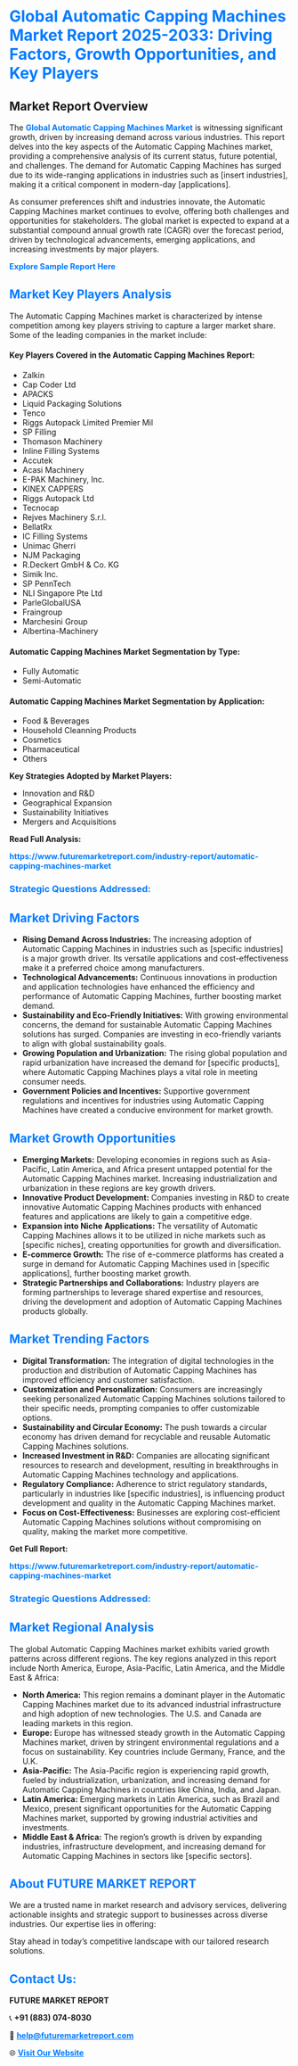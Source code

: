 <h1 style="color: #007BFF;">Global Automatic Capping Machines Market Report 2025-2033: Driving Factors, Growth Opportunities, and Key Players</h1>

<section id="overview">
<h2>Market Report Overview</h2>
<p>The <a href="https://www.futuremarketreport.com/industry-report/automatic-capping-machines-market" style="color: #007BFF; text-decoration: none;"><strong>Global Automatic Capping Machines Market</strong></a> is witnessing significant growth, driven by increasing demand across various industries. This report delves into the key aspects of the Automatic Capping Machines market, providing a comprehensive analysis of its current status, future potential, and challenges. The demand for Automatic Capping Machines has surged due to its wide-ranging applications in industries such as [insert industries], making it a critical component in modern-day [applications].</p>
<p>As consumer preferences shift and industries innovate, the Automatic Capping Machines market continues to evolve, offering both challenges and opportunities for stakeholders. The global market is expected to expand at a substantial compound annual growth rate (CAGR) over the forecast period, driven by technological advancements, emerging applications, and increasing investments by major players.</p>
</section>

<section id="overview">
<p><a href="https://www.futuremarketreport.com/request-sample/reportId=91695" style="color: #007BFF; text-decoration: none;"><strong>Explore Sample Report Here</strong></a></p>
</section>

<section id="key-players">
<h2 style="color: #007BFF;">Market Key Players Analysis</h2>
<p>The Automatic Capping Machines market is characterized by intense competition among key players striving to capture a larger market share. Some of the leading companies in the market include:</p>
<h4>Key Players Covered in the Automatic Capping Machines Report:</h4>
<ul><li>Zalkin</li><li>Cap Coder Ltd</li><li>APACKS</li><li>Liquid Packaging Solutions</li><li>Tenco</li><li>Riggs Autopack Limited Premier Mil</li><li>SP Filling</li><li>Thomason Machinery</li><li>Inline Filling Systems</li><li>Accutek</li><li>Acasi Machinery</li><li>E-PAK Machinery, Inc.</li><li>KINEX CAPPERS</li><li>Riggs Autopack Ltd</li><li>Tecnocap</li><li>Rejves Machinery S.r.l.</li><li>BellatRx</li><li>IC Filling Systems</li><li>Unimac Gherri</li><li>NJM Packaging</li><li>R.Deckert GmbH &amp; Co. KG</li><li>Simik Inc.</li><li>SP PennTech</li><li>NLI Singapore Pte Ltd</li><li>ParleGlobalUSA</li><li>Fraingroup</li><li>Marchesini Group</li><li>Albertina-Machinery</li></ul>
<h4>Automatic Capping Machines Market Segmentation by Type:</h4>
<ul><li>Fully Automatic</li><li>Semi-Automatic</li></ul>

<h4>Automatic Capping Machines Market Segmentation by Application:</h4>
<ul><li>Food &amp; Beverages</li><li>Household Cleanning Products</li><li>Cosmetics</li><li>Pharmaceutical</li><li>Others</li></ul>
<p><strong>Key Strategies Adopted by Market Players:</strong></p>
<ul>
<li>Innovation and R&D</li>
<li>Geographical Expansion</li>
<li>Sustainability Initiatives</li>
<li>Mergers and Acquisitions</li>
</ul>
</section>

<section>
<p><strong>Read Full Analysis: </strong></p><a href="https://www.futuremarketreport.com/industry-report/automatic-capping-machines-market" style="color: #007BFF; text-decoration: none;"><strong>https://www.futuremarketreport.com/industry-report/automatic-capping-machines-market</strong></a>
<h3 style="color: #007BFF;">Strategic Questions Addressed:</h3>
</section>

<section id="driving-factors">
<h2 style="color: #007BFF;">Market Driving Factors</h2>
<ul>
<li><strong>Rising Demand Across Industries:</strong> The increasing adoption of Automatic Capping Machines in industries such as [specific industries] is a major growth driver. Its versatile applications and cost-effectiveness make it a preferred choice among manufacturers.</li>
<li><strong>Technological Advancements:</strong> Continuous innovations in production and application technologies have enhanced the efficiency and performance of Automatic Capping Machines, further boosting market demand.</li>
<li><strong>Sustainability and Eco-Friendly Initiatives:</strong> With growing environmental concerns, the demand for sustainable Automatic Capping Machines solutions has surged. Companies are investing in eco-friendly variants to align with global sustainability goals.</li>
<li><strong>Growing Population and Urbanization:</strong> The rising global population and rapid urbanization have increased the demand for [specific products], where Automatic Capping Machines plays a vital role in meeting consumer needs.</li>
<li><strong>Government Policies and Incentives:</strong> Supportive government regulations and incentives for industries using Automatic Capping Machines have created a conducive environment for market growth.</li>
</ul>
</section>

<section id="growth-opportunities">
<h2 style="color: #007BFF;">Market Growth Opportunities</h2>
<ul>
<li><strong>Emerging Markets:</strong> Developing economies in regions such as Asia-Pacific, Latin America, and Africa present untapped potential for the Automatic Capping Machines market. Increasing industrialization and urbanization in these regions are key growth drivers.</li>
<li><strong>Innovative Product Development:</strong> Companies investing in R&D to create innovative Automatic Capping Machines products with enhanced features and applications are likely to gain a competitive edge.</li>
<li><strong>Expansion into Niche Applications:</strong> The versatility of Automatic Capping Machines allows it to be utilized in niche markets such as [specific niches], creating opportunities for growth and diversification.</li>
<li><strong>E-commerce Growth:</strong> The rise of e-commerce platforms has created a surge in demand for Automatic Capping Machines used in [specific applications], further boosting market growth.</li>
<li><strong>Strategic Partnerships and Collaborations:</strong> Industry players are forming partnerships to leverage shared expertise and resources, driving the development and adoption of Automatic Capping Machines products globally.</li>
</ul>
</section>

<section id="trending-factors">
<h2 style="color: #007BFF;">Market Trending Factors</h2>
<ul>
<li><strong>Digital Transformation:</strong> The integration of digital technologies in the production and distribution of Automatic Capping Machines has improved efficiency and customer satisfaction.</li>
<li><strong>Customization and Personalization:</strong> Consumers are increasingly seeking personalized Automatic Capping Machines solutions tailored to their specific needs, prompting companies to offer customizable options.</li>
<li><strong>Sustainability and Circular Economy:</strong> The push towards a circular economy has driven demand for recyclable and reusable Automatic Capping Machines solutions.</li>
<li><strong>Increased Investment in R&D:</strong> Companies are allocating significant resources to research and development, resulting in breakthroughs in Automatic Capping Machines technology and applications.</li>
<li><strong>Regulatory Compliance:</strong> Adherence to strict regulatory standards, particularly in industries like [specific industries], is influencing product development and quality in the Automatic Capping Machines market.</li>
<li><strong>Focus on Cost-Effectiveness:</strong> Businesses are exploring cost-efficient Automatic Capping Machines solutions without compromising on quality, making the market more competitive.</li>
</ul>
</section>

<section>
<p><strong>Get Full Report: </strong></p><a href="https://www.futuremarketreport.com/industry-report/automatic-capping-machines-market" style="color: #007BFF; text-decoration: none;"><strong>https://www.futuremarketreport.com/industry-report/automatic-capping-machines-market</strong></a>
<h3 style="color: #007BFF;">Strategic Questions Addressed:</h3>
</section>


<section id="regional-analysis">
<h2 style="color: #007BFF;">Market Regional Analysis</h2>
<p>The global Automatic Capping Machines market exhibits varied growth patterns across different regions. The key regions analyzed in this report include North America, Europe, Asia-Pacific, Latin America, and the Middle East & Africa:</p>
<ul>
<li><strong>North America:</strong> This region remains a dominant player in the Automatic Capping Machines market due to its advanced industrial infrastructure and high adoption of new technologies. The U.S. and Canada are leading markets in this region.</li>
<li><strong>Europe:</strong> Europe has witnessed steady growth in the Automatic Capping Machines market, driven by stringent environmental regulations and a focus on sustainability. Key countries include Germany, France, and the U.K.</li>
<li><strong>Asia-Pacific:</strong> The Asia-Pacific region is experiencing rapid growth, fueled by industrialization, urbanization, and increasing demand for Automatic Capping Machines in countries like China, India, and Japan.</li>
<li><strong>Latin America:</strong> Emerging markets in Latin America, such as Brazil and Mexico, present significant opportunities for the Automatic Capping Machines market, supported by growing industrial activities and investments.</li>
<li><strong>Middle East & Africa:</strong> The region’s growth is driven by expanding industries, infrastructure development, and increasing demand for Automatic Capping Machines in sectors like [specific sectors].</li>
</ul>
</section>

<footer>
<h2 style="color: #007BFF;">About FUTURE MARKET REPORT</h2>
<p>We are a trusted name in market research and advisory services, delivering actionable insights and strategic support to businesses across diverse industries. Our expertise lies in offering:</p>

<p>Stay ahead in today’s competitive landscape with our tailored research solutions.</p>

<h2 style="color: #007BFF;">Contact Us:</h2>
<p><strong>FUTURE MARKET REPORT</strong></p>
<p>📞 <strong>+91 (883) 074-8030</strong></p>
<p>📧 <strong><a href="mailto:help@futuremarketreport.com" style="color: #007BFF;">help@futuremarketreport.com</a></strong></p>
<p>🌐 <strong><a href="https://www.futuremarketreport.com/" style="color: #007BFF;">Visit Our Website</a></strong></p>
</footer>